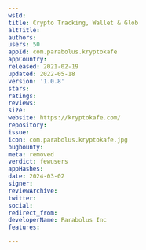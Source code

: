 ```yaml
---
wsId: 
title: Crypto Tracking, Wallet & Glob
altTitle: 
authors: 
users: 50
appId: com.parabolus.kryptokafe
appCountry: 
released: 2021-02-19
updated: 2022-05-18
version: '1.0.8'
stars: 
ratings: 
reviews: 
size: 
website: https://kryptokafe.com/
repository: 
issue: 
icon: com.parabolus.kryptokafe.jpg
bugbounty: 
meta: removed
verdict: fewusers
appHashes: 
date: 2024-03-02
signer: 
reviewArchive: 
twitter: 
social: 
redirect_from: 
developerName: Parabolus Inc
features: 

---
```


